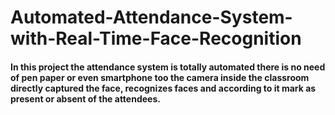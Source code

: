 # Automated-Attendance-System-with-Real-Time-Face-Recognition

#### In this project the attendance system is totally automated there is no need of pen paper or even smartphone too the camera inside the classroom directly captured the face, recognizes faces and according to it mark as present or absent of the attendees.
